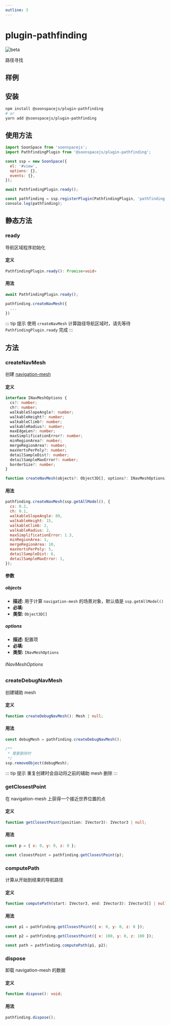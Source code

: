 ```yaml
---
outline: 3
---
```


# plugin-pathfinding

![beta](https://img.shields.io/npm/v/@soonspacejs/plugin-pathfinding/latest.svg)

路径寻找

## 样例

<Docs-Iframe src="plugin/pathfinding.html" />

## 安装

```bash
npm install @soonspacejs/plugin-pathfinding
# or
yarn add @soonspacejs/plugin-pathfinding
```

## 使用方法

```js {2,13}
import SoonSpace from 'soonspacejs';
import PathfindingPlugin from '@soonspacejs/plugin-pathfinding';

const ssp = new SoonSpace({
  el: '#view',
  options: {},
  events: {},
});

await PathfindingPlugin.ready();

const pathfinding = ssp.registerPlugin(PathfindingPlugin, 'pathfinding');
consolo.log(pathfinding);
```

## 静态方法

### ready

导航区域程序初始化

#### 定义

```ts
PathfindingPlugin.ready(): Promise<void>
```

#### 用法

```js
await PathfindingPlugin.ready();

pathfinding.createNavMesh({
  ...
})
```

::: tip 提示
使用 `createNavMesh` 计算路径导航区域时，请先等待 `PathfindingPlugin.ready` 完成
:::

## 方法

### createNavMesh

创建 [navigation-mesh](https://www.donmccurdy.com/2017/08/20/creating-a-nav-mesh-for-a-webvr-scene/)

#### 定义

```ts
interface INavMeshOptions {
  cs?: number;
  ch?: number;
  walkableSlopeAngle?: number;
  walkableHeight?: number;
  walkableClimb?: number;
  walkableRadius?: number;
  maxEdgeLen?: number;
  maxSimplificationError?: number;
  minRegionArea?: number;
  mergeRegionArea?: number;
  maxVertsPerPoly?: number;
  detailSampleDist?: number;
  detailSampleMaxError?: number;
  borderSize?: number;
}

function createNavMesh(objects?: Object3D[], options?: INavMeshOptions): void;
```

#### 用法

```js
pathfinding.createNavMesh(ssp.getAllModel(), {
  cs: 0.2,
  ch: 0.1,
  walkableSlopeAngle: 89,
  walkableHeight: 15,
  walkableClimb: 2,
  walkableRadius: 2,
  maxSimplificationError: 1.3,
  minRegionArea: 1,
  mergeRegionArea: 10,
  maxVertsPerPoly: 5,
  detailSampleDist: 6,
  detailSampleMaxError: 1,
});
```

#### 参数

##### objects

- **描述:** 用于计算 `navigation-mesh` 的场景对象，默认值是 `ssp.getAllModel()`
- **必填:** <Base-RequireIcon :isRequire="false"/>
- **类型:** `Object3D[]`

##### options

- **描述:** 配置项
- **必填:** <Base-RequireIcon :isRequire="false"/>
- **类型:** `INavMeshOptions`

###### INavMeshOptions

<Docs-Table 
    :data="[
      {
        prop: 'cs', desc: 'mesh 是体素化的，以便计算可行走的导航网格。这个参数在世界单位中定义了一个体素的宽度和深度', type: 'number', require: false, default: '0.1'
      },
      {
        prop: 'ch', desc: '和 cs 类似，用于定义高度', type: 'number', require: false, default: '0.1'
      },
      {
        prop: 'walkableSlopeAngle', desc: '最大可行走坡度', type: 'number', require: false, default: '89'
      },
      {
        prop: 'walkableHeight', desc: '允许进入的体素单位的高度', type: 'number', require: false, default: '15'
      },
      {
        prop: 'walkableClimb', desc: '可以被攀爬的体素单位', type: 'number', require: false, default: '2'
      },
      {
        prop: 'walkableRadius', desc: '体素单位的半径', type: 'number', require: false, default: '2'
      },
      {
        prop: 'maxEdgeLen', desc: '沿网格边界的轮廓边的最大允许长度。体素单位', type: 'number', require: false, default: '12'
      },
      {
        prop: 'maxSimplificationError', desc: '简化轮廓线边界边缘偏离原始轮廓线的最大距离。体素单位', type: 'number', require: false, default: '1.3'
      },
      {
        prop: 'minRegionArea', desc: '允许形成独立区域的最小单元格数量。体素单元', type: 'number', require: false, default: '8'
      },
      {
        prop: 'mergeRegionArea', desc: '如果可能的话，任何跨度计数小于此值的区域都将与更大的区域合并。体素单元', type: 'number', require: false, default: '100'
      },
      {
        prop: 'maxVertsPerPoly', desc: '在轮廓到多边形转换过程中生成的多边形所允许的最大顶点数。必须是&gt;3.', type: 'number', require: false, default: '5'
      },
      {
        prop: 'detailSampleDist', desc: '设置生成细节网格时要使用的采样距离。世界单位', type: 'number', require: false, default: '6'
      },
      {
        prop: 'detailSampleMaxError', desc: '细节网格表面应该偏离高度场数据的最大距离。世界单位', type: 'number', require: false, default: '1'
      },
      {
        prop: 'borderSize', desc: '高度场周围不可航行边界的大小', type: 'number', require: false, default: '0'
      },
    ]"
/>

### createDebugNavMesh

创建辅助 mesh

#### 定义

```ts
function createDebugNavMesh(): Mesh | null;
```

#### 用法

```js
const debugMesh = pathfinding.createDebugNavMesh();

/**
 * 需要删除时
 */
ssp.removeObject(debugMesh);
```

::: tip 提示
重复创建时会自动将之前的辅助 mesh 删除
:::

### getClosestPoint

在 navigation-mesh 上获得一个接近世界位置的点

#### 定义

```ts
function getClosestPoint(position: IVector3): IVector3 | null;
```

#### 用法

```js
const p = { x: 0, y: 0, z: 0 };

const closestPoint = pathfinding.getClosestPoint(p);
```

### computePath

计算从开始到结束的导航路径

#### 定义

```ts
function computePath(start: IVector3, end: IVector3): IVector3[] | null;
```

#### 用法

```js
const p1 = pathfinding.getClosestPoint({ x: 0, y: 0, z: 0 });

const p2 = pathfinding.getClosestPoint({ x: 100, y: 0, z: 100 });

const path = pathfinding.computePath(p1, p2);
```

### dispose

卸载 navigation-mesh 的数据

#### 定义

```ts
function dispose(): void;
```

#### 用法

```js
pathfinding.dispose();
```
